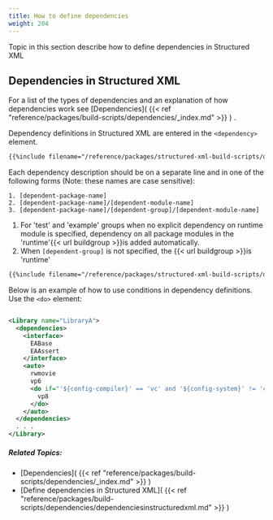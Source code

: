 ```yaml
---
title: How to define dependencies
weight: 204
---
```


Topic in this section describe how to define dependencies in Structured XML

<a name="SXMLDependencies"></a>
## Dependencies in Structured XML ##

For a list of the types of dependencies and an explanation of how dependencies work see  [Dependencies]( {{< ref "reference/packages/build-scripts/dependencies/_index.md" >}} ) .

Dependency definitions in Structured XML are entered in the  `<dependency>`  element. 


```xml
{{%include filename="/reference/packages/structured-xml-build-scripts/dependencies/dependencyelementdefinition.xml" /%}}

```
Each dependency description should be on a separate line and in one of the following forms (Note: these names are case sensitive):


```
1. [dependent-package-name]
2. [dependent-package-name]/[dependent-module-name]
3. [dependent-package-name]/[dependent-group]/[dependent-module-name]
```
 1. For &#39;test&#39; and &#39;example&#39; groups when no explicit dependency on runtime module is specified, dependency on all package modules in the &#39;runtime&#39;{{< url buildgroup >}}is added automatically.
 2. When `[dependent-group]`  is not specified, the {{< url buildgroup >}}is &#39;runtime&#39;


```xml
{{%include filename="/reference/packages/structured-xml-build-scripts/dependencies/sxmldependenciesinsamepackage.xml" /%}}

```
Below is an example of how to use conditions in dependency definitions. Use the  `<do>`  element: 


```xml

<Library name="LibraryA">
  <dependencies>
    <interface>
      EABase
      EAAssert
    </interface>
    <auto>
      rwmovie
      vp6
      <do if="'${config-compiler}' == 'vc' and '${config-system}' != 'capilano'">
        vp8
      </do>
    </auto>
  </dependencies>
  . . .
</Library>

```

##### Related Topics: #####
-  [Dependencies]( {{< ref "reference/packages/build-scripts/dependencies/_index.md" >}} ) 
-  [Define dependencies in Structured XML]( {{< ref "reference/packages/build-scripts/dependencies/dependenciesinstructuredxml.md" >}} ) 
